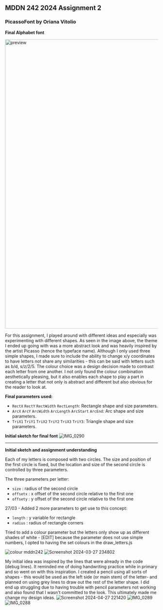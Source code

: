 ## MDDN 242 2024 Assignment 2

### PicassoFont by Oriana Vitolio

**Final Alphabet font**

<img width="952" alt="preview" src="https://github.com/23-2-DSDN242/parametric-letterforms-vitolioria/assets/147349823/8e2f7091-9803-4485-ab8a-ab92f9ea4f69">

For this assignment, I played around with different ideas and especially was experimenting with different shapes. As seen in the image above, the theme I ended up going with was a more abstract look and was heavily inspired by the artist Picasso (hence the typeface name). Although I only used three simple shapes, I made sure to include the ability to change x/y coordinates to have letters not share any similarities - this can be said with letters such as b/d, s/z/2/5. The colour choice was a design decision made to contrast each letter from one another. I not only found the colour combination aesthetically pleasing, but it also enables each shape to play a part in creating a letter that not only is abstract and different but also obvious for the reader to look at. 

**Final parameters used:**
 * `RectX` `RectY` `RectWidth` `RectLength`: Rectangle shape and size parameters.
 * `ArcX` `ArcY` `ArcWidth` `ArcLength` `ArcStart` `ArcEnd`: Arc shape and size parameters.
 * `TriX1` `TriY1` `TriX2` `TriY2` `TriX3` `TriY3`: Triangle shape and size parameters.

**Initial sketch for final font**
![IMG_0290](https://github.com/23-2-DSDN242/parametric-letterforms-vitolioria/assets/147349823/939d5997-2d93-4a1f-a67c-708de1e4fd59|width=100)


---

   
**Initial sketch and assignment understanding**

Each of my letters is composed with two circles. The size and position of the first circle is fixed, but the location and size of the second circle is controlled by three parameters.

The three parameters per letter:
  * `size` : radius of the second circle
  * `offsetx` : x offset of the second circle relative to the first one
  * `offsety` : y offset of the second circle relative to the first one

27/03 - Added 2 more parameters to get use to this concept:
 * `length` : y variable for rectangle
 * `radius` : radius of rectangle corners

Tried to add a colour parameter but the letters only show up as different shades of white - [EDIT] because the parameter does not use simple numbers, I opted to having the set colours in the draw_letters.js 

![colour mddn242](https://github.com/23-2-DSDN242/parametric-letterforms-vitolioria/assets/147349823/805ed967-7088-4127-9da0-56144fcfd904)
![Screenshot 2024-03-27 234802](https://github.com/23-2-DSDN242/parametric-letterforms-vitolioria/assets/147349823/e864ae86-ceec-4c6d-bfc7-9970535bb2e2)

My initial idea was inspired by the lines that were already in the code (debug lines). It reminded me of doing handwriting practice while in primary and so went on with this inspiration. I created a pencil using all sorts of shapes - this would be used as the left side (or main stem) of the letter- and planned on using grey lines to draw out the rest of the letter shape. I did end up struggling due to having trouble with pencil parameters not working and also found that I wasn't committed to the look. This ultimately made me change my design ideas.
![Screenshot 2024-04-27 221420](https://github.com/23-2-DSDN242/parametric-letterforms-vitolioria/assets/147349823/21815e50-6833-4567-add7-3599a2d6e534)
![IMG_0289](https://github.com/23-2-DSDN242/parametric-letterforms-vitolioria/assets/147349823/2b19baee-a816-4f98-a255-7d69fb6695a6)
![IMG_0288](https://github.com/23-2-DSDN242/parametric-letterforms-vitolioria/assets/147349823/1757d955-8dab-4c56-b492-a08c611bf522)


